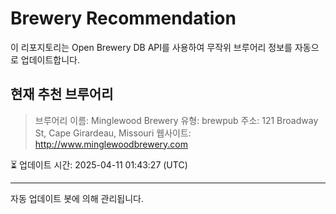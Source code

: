 # Brewery Recommendation

이 리포지토리는 Open Brewery DB API를 사용하여 무작위 브루어리 정보를 자동으로 업데이트합니다.

## 현재 추천 브루어리
> 브루어리 이름: Minglewood Brewery
유형: brewpub
주소: 121 Broadway St, Cape Girardeau, Missouri
웹사이트: http://www.minglewoodbrewery.com

⏳ 업데이트 시간: 2025-04-11 01:43:27 (UTC)

---
자동 업데이트 봇에 의해 관리됩니다.